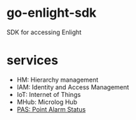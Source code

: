 # go-enlight-sdk
SDK for accessing Enlight

# services
- HM: Hierarchy management
- IAM: Identity and Access Management
- IoT: Internet of Things
- MHub: Microlog Hub
- [PAS: Point Alarm Status](services/pas/README.md)
